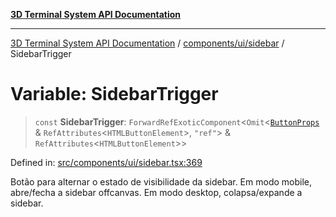 [**3D Terminal System API Documentation**](../../../../README.md)

***

[3D Terminal System API Documentation](../../../../README.md) / [components/ui/sidebar](../README.md) / SidebarTrigger

# Variable: SidebarTrigger

> `const` **SidebarTrigger**: `ForwardRefExoticComponent`\<`Omit`\<[`ButtonProps`](../../button/interfaces/ButtonProps.md) & `RefAttributes`\<`HTMLButtonElement`\>, `"ref"`\> & `RefAttributes`\<`HTMLButtonElement`\>\>

Defined in: [src/components/ui/sidebar.tsx:369](https://github.com/Dicommunitas/ThreeJS_Terminal_3D/blob/f5bec8212bfd37e45fdf0e49aa57af1be9d74e77/src/components/ui/sidebar.tsx#L369)

Botão para alternar o estado de visibilidade da sidebar.
Em modo mobile, abre/fecha a sidebar offcanvas.
Em modo desktop, colapsa/expande a sidebar.
